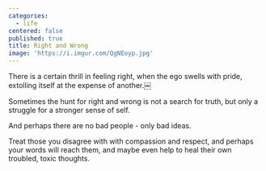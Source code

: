 ```yaml
---
categories:
  - life
centered: false
published: true
title: Right and Wrong
image: 'https://i.imgur.com/QgNEoyp.jpg'
---
```

There is a certain thrill 
in feeling right, 
when the ego swells with pride, 
extolling itself 
at the expense of another.￼

Sometimes the hunt 
for right and wrong
is not a search for truth,
but only a struggle
for a stronger sense of self.


And perhaps 
there are no bad people -
only bad ideas.

Treat those you disagree with
with compassion and respect,
and perhaps your words will reach them,
and maybe even help to heal
their own troubled, toxic thoughts.
